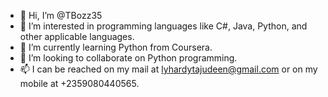 - 👋 Hi, I’m @TBozz35
- 👀 I’m interested in programming languages like C#, Java, Python, and other applicable languages.
- 🌱 I’m currently learning Python from Coursera.
- 💞️ I’m looking to collaborate on Python programming.
- 📫 I can be reached on my mail at lyhardytajudeen@gmail.com or on my mobile at +2359080440565.

<!---
TBozz35/TBozz35 is a ✨ special ✨ repository because its `README.md` (this file) appears on your GitHub profile.
You can click the Preview link to take a look at your changes.
--->
